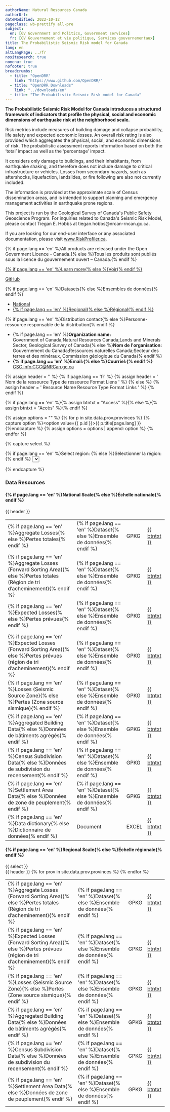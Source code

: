 ```yaml
---
authorName: Natural Resources Canada
authorUrl:
dateModified: 2022-10-12
pageclass: wb-prettify all-pre
subject:
  en: [GV Government and Politics, Government services]
  fr: [GV Gouvernement et vie politique, Services gouvernementaux]
title: The Probabilistic Seismic Risk model for Canada
lang: en
altLangPage: ../fr
nositesearch: true
nomenu: true
nofooter: true
breadcrumbs:
  - title: "OpenDRR"
    link: "https://www.github.com/OpenDRR/"
  - title: "OpenDRR Downloads"
    link: "../downloads/en"
  - title: "The Probabilistic Seismic Risk model for Canada"
---
```

<link href='../assets/css/app.css' rel='stylesheet'/>

<div class="row">
  <div class="col-md-8">
    <p><strong>The Probabilistic Seismic Risk Model for Canada introduces a structured framework of indicators that profile the physical, social and economic dimensions of earthquake risk at the neighborhood scale.</strong></p>
    <p>Risk metrics include measures of building damage and collapse probability, life safety and expected economic losses. An overall risk rating is also provided which aggregates the physical, social, and economic dimensions of risk. The probabilistic assessment reports information based on both the ‘total’ impact as well as the ‘percentage’ impact.</p>
    <p>It considers only damage to buildings, and their inhabitants, from earthquake shaking, and therefore does not include damage to critical infrastructure or vehicles. Losses from secondary hazards, such as aftershocks, liquefaction, landslides, or fire following are also not currently included.</p>
    <p>The information is provided at the approximate scale of Census dissemination areas, and is intended to support planning and emergency management activities in earthquake prone regions.</p>
    <p>This project is run by the Geological Survey of Canada's Public Safety Geoscience Program. For inquiries related to Canada's Seismic Risk Model, please contact Tiegan E. Hobbs at tiegan.hobbs@nrcan-rncan.gc.ca.</p>
    <p>If you are looking for our end-user interface or any associated documentation, please visit <a href="https://www.riskprofiler.ca">www.RiskProfiler.ca</a>.</p>
    <section class="jumbotron">
      <p>{% if page.lang == 'en' %}All products are released under the Open Government Licence - Canada.{% else %}Tous les produits sont publiés sous la licence du gouvernement ouvert – Canada.{% endif %}</p>
      <p><a href="https://open.canada.ca/en/open-government-licence-canada" class="btn btn-info btn-lg" role="button">{% if page.lang == 'en' %}Learn more{% else %}Voir{% endif %}</a></p>
    </section>
  </div>
  <div class="col-md-4">
    <p>
      <a href="https://github.com/OpenDRR/seismic-risk-model" class="btn btn-info btn-lg btn-block" role="button"><i class="fab fa-github"></i> GitHub</a>
    </p>
    <div class="panel panel-primary mrgn-tp-sm">
      <div class="panel-heading">
        <div class="panel-title">{% if page.lang == 'en' %}Datasets{% else %}Ensembles de données{% endif %}</div>
      </div>
      <ul class="list-group">
        <li class="list-group-item">
          <a href="#national" style="display:block; width:inherit; overflow:hidden; white-space:nowrap; text-overflow: ellipsis;">National</a>
        </li>
        <li class="list-group-item">
          <a href="#regional" style="display:block; width:inherit; overflow:hidden; white-space:nowrap; text-overflow: ellipsis;">{% if page.lang == 'en' %}Regional{% else %}Régional{% endif %}</a>
        </li>
      </ul>
    </div>
    <div class="panel panel-primary mrgn-tp-sm">
      <div class="panel-heading">
        <div class="panel-title">{% if page.lang == 'en' %}Distribution contact{% else %}Personne-ressource responsable de la distribution{% endif %}</div>
      </div>
      <ul class="list-group">
        <li class="list-group-item">
          {% if page.lang == 'en' %}<b>Organization name:</b><br>
          Government of Canada;Natural Resources Canada;Lands and Minerals Sector, Geological Survey of Canada{% else %}<b>Nom de l'organisation:</b><br>
          Gouvernement du Canada;Ressources naturelles Canada;Secteur des terres et des minéraux, Commission géologique du Canada{% endif %}
        </li>
        <li class="list-group-item">
          <b>{% if page.lang == 'en' %}Email:{% else %}Courriel:{% endif %}</b><br>
          <a href="mailto:GSC.info.CGC@NRCan.gc.ca">GSC.info.CGC@NRCan.gc.ca</a>
        </li>
      </ul>
    </div>
  </div>
</div>

{% assign header = '' %}
{% if page.lang == 'fr' %}
    {% assign header = '<tr>
        <th scope="col" class="col-sm-6">Nom de la ressource</th>
        <th scope="col" class="col-sm-2 hidden-xs">Type de ressource</th>
        <th scope="col" class="col-sm-2">Format</th>
        <th scope="col" class="col-sm-1">Liens</th>
    </tr>' %}
{% else %}
    {% assign header = '<tr>
        <th scope="col" class="col-sm-6">Resource Name</th>
        <th scope="col" class="col-sm-2 hidden-xs">Resource Type</th>
        <th scope="col" class="col-sm-2">Format</th>
        <th scope="col" class="col-sm-1">Links</th>
    </tr>' %}
{% endif %}

{% if page.lang == 'en' %}{% assign btntxt = "Access" %}{% else %}{% assign btntxt = "Accès" %}{% endif %}

{% assign options = "" %}
{% for p in site.data.prov.provinces %}
    {% capture option %}<option value={{ p.id }}>{{ p.title[page.lang] }}</option>{%endcapture %}
    {% assign options = options | append: option %}
{% endfor %}

{% capture select %}
  <div class="row">
    <div class="col-md-12 mrgn-bttm-lg">
      <form class="form-inline" role="form" method="get" action="#">
        <div class="form-group">
            <label for="select-rgn" class="control-label mrgn-rght-lg">
              {% if page.lang == 'en' %}Select region: {% else %}Sélectionner la région: {% endif %}
            </label>
          <select id="select-rgn" class="select-rgn form-control">
            <option></option>
            {{ options }}
          </select>
        </div>
      </form>
    </div>
  </div>     
{% endcapture %}

<h3>Data Resources</h3>

<h4 id="national">{% if page.lang == 'en' %}National Scale{% else %}Échelle nationale{% endif %}</h4>
<table class="table table-striped table-responsive">
  <tbody>
    {{ header }}
    <tr>
      <td>{% if page.lang == 'en' %}Aggregate Losses{% else %}Pertes totales{% endif %}</td>
      <td class="hidden-xs">{% if page.lang == 'en' %}Dataset{% else %}Ensemble de données{% endif %}</td>
      <td><span class="label GPKG">GPKG</span></td>
      <td><a href="{{site.github.releases_url}}/download/{{site.github.releases[0].tag_name}}/psra_canada_agg_loss.zip" class="btn btn-primary">{{ btntxt }}</a></td>
    </tr>
    <tr>
      <td>{% if page.lang == 'en' %}Aggregate Losses (Forward Sorting Area){% else %}Pertes totales (Région de tri d’acheminement){% endif %}</td>
      <td class="hidden-xs">{% if page.lang == 'en' %}Dataset{% else %}Ensemble de données{% endif %}</td>
      <td><span class="label GPKG">GPKG</span></td>
      <td><a href="{{site.github.releases_url}}/download/{{site.github.releases[0].tag_name}}/psra_agg_loss_fsa.zip" class="btn btn-primary">{{ btntxt }}</a></td>
    </tr>
    <tr>
      <td>{% if page.lang == 'en' %}Expected Losses{% else %}Pertes prévues{% endif %}</td>
      <td class="hidden-xs">{% if page.lang == 'en' %}Dataset{% else %}Ensemble de données{% endif %}</td>
      <td><span class="label GPKG">GPKG</span></td>
      <td><a href="{{site.github.releases_url}}/download/{{site.github.releases[0].tag_name}}/psra_canada_expected_loss.zip" class="btn btn-primary">{{ btntxt }}</a></td>
    </tr>
    <tr>
      <td>{% if page.lang == 'en' %}Expected Losses (Forward Sorting Area){% else %}Pertes prévues (région de tri d’acheminement){% endif %}</td>
      <td class="hidden-xs">{% if page.lang == 'en' %}Dataset{% else %}Ensemble de données{% endif %}</td>
      <td><span class="label GPKG">GPKG</span></td>
      <td><a href="{{site.github.releases_url}}/download/{{site.github.releases[0].tag_name}}/psra_expected_loss_fsa.zip" class="btn btn-primary">{{ btntxt }}</a></td>
    </tr>
    <tr>
      <td>{% if page.lang == 'en' %}Losses (Seismic Source Zone){% else %}Pertes (Zone source sismique){% endif %}</td>
      <td class="hidden-xs">{% if page.lang == 'en' %}Dataset{% else %}Ensemble de données{% endif %}</td>
      <td><span class="label GPKG">GPKG</span></td>
      <td><a href="{{site.github.releases_url}}/download/{{site.github.releases[0].tag_name}}/psra_canada_src_loss.zip" class="btn btn-primary">{{ btntxt }}</a></td>
    </tr>
    <tr>
      <td>{% if page.lang == 'en' %}Aggregated Building Data{% else %}Données de bâtiments agrégés{% endif %}</td>
      <td class="hidden-xs">{% if page.lang == 'en' %}Dataset{% else %}Ensemble de données{% endif %}</td>
      <td><span class="label GPKG">GPKG</span></td>
      <td><a href="{{site.github.releases_url}}/download/{{site.github.releases[0].tag_name}}/psra_indicators_b.zip" class="btn btn-primary">{{ btntxt }}</a></td>
    </tr>
    <tr>
      <td>{% if page.lang == 'en' %}Census Subdivision Data{% else %}Données de subdivision du recensement{% endif %}</td>
      <td class="hidden-xs">{% if page.lang == 'en' %}Dataset{% else %}Ensemble de données{% endif %}</td>
      <td><span class="label GPKG">GPKG</span></td>
      <td><a href="{{site.github.releases_url}}/download/{{site.github.releases[0].tag_name}}/psra_indicators_csd.zip" class="btn btn-primary">{{ btntxt }}</a></td>
    </tr>
    <tr>
      <td>{% if page.lang == 'en' %}Settlement Area Data{% else %}Données de zone de peuplement{% endif %}</td>
      <td class="hidden-xs">{% if page.lang == 'en' %}Dataset{% else %}Ensemble de données{% endif %}</td>
      <td><span class="label GPKG">GPKG</span></td>
      <td><a href="{{site.github.releases_url}}/download/{{site.github.releases[0].tag_name}}/psra_indicators_s.zip" class="btn btn-primary">{{ btntxt }}</a></td>
    </tr>
    <tr>
      <td>{% if page.lang == 'en' %}Data dictionary{% else %}Dictionnaire de données{% endif %}</td>
      <td class="hidden-xs">Document</td><td><span class="label EXCEL">EXCEL</span></td>
      <td><a href="{{site.github.releases_url}}/download/{{site.github.releases[0].tag_name}}/psra_attributes_{{ page.lang }}.xlsx" class="btn btn-primary">{{ btntxt }}</a></td>
    </tr>
  </tbody>
</table>

<h4 id="regional">{% if page.lang == 'en' %}Regional Scale{% else %}Échelle régionale{% endif %}</h4>
{{ select }}
<div class="row">
  <div class="col-md-12">
    <table class="rgn table table-striped table-responsive">
      <tbody>
        {{ header }}
        {% for prov in site.data.prov.provinces %}
          <tr class="{{ prov.id }}">
            <td>{% if page.lang == 'en' %}Aggregate Losses (Forward Sorting Area){% else %}Pertes totales (Région de tri d’acheminement){% endif %}</td>
            <td class="hidden-xs">{% if page.lang == 'en' %}Dataset{% else %}Ensemble de données{% endif %}</td>
            <td><span class="label GPKG">GPKG</span></td>
            <td><a href="{{site.github.releases_url}}/download/{{site.github.releases[0].tag_name}}/psra_{{ prov.id }}_agg_loss_fsa.zip" class="btn btn-primary">{{ btntxt }}</a></td>
          </tr>
          <tr class="{{ prov.id }}">
            <td>{% if page.lang == 'en' %}Expected Losses (Forward Sorting Area){% else %}Pertes prévues (région de tri d’acheminement){% endif %}</td>
            <td class="hidden-xs">{% if page.lang == 'en' %}Dataset{% else %}Ensemble de données{% endif %}</td>
            <td><span class="label GPKG">GPKG</span></td>
            <td><a href="{{site.github.releases_url}}/download/{{site.github.releases[0].tag_name}}/psra_{{ prov.id }}_expected_loss_fsa.zip" class="btn btn-primary">{{ btntxt }}</a></td>
          </tr>
          <tr class="{{ prov.id }}">
            <td>{% if page.lang == 'en' %}Losses (Seismic Source Zone){% else %}Pertes (Zone source sismique){% endif %}</td>
            <td class="hidden-xs">{% if page.lang == 'en' %}Dataset{% else %}Ensemble de données{% endif %}</td>
            <td><span class="label GPKG">GPKG</span></td>
            <td><a href="{{site.github.releases_url}}/download/{{site.github.releases[0].tag_name}}/psra_{{ prov.id }}_src_loss.zip" class="btn btn-primary">{{ btntxt }}</a></td>
          </tr>
          <tr class="{{ prov.id }}">
            <td>{% if page.lang == 'en' %}Aggregated Building Data{% else %}Données de bâtiments agrégés{% endif %}</td>
            <td class="hidden-xs">{% if page.lang == 'en' %}Dataset{% else %}Ensemble de données{% endif %}</td>
            <td><span class="label GPKG">GPKG</span></td>
            <td><a href="{{site.github.releases_url}}/download/{{site.github.releases[0].tag_name}}/psra_{{ prov.id }}_indicators_b.zip" class="btn btn-primary">{{ btntxt }}</a></td>
          </tr>
          <tr class="{{ prov.id }}">
            <td>{% if page.lang == 'en' %}Census Subdivision Data{% else %}Données de subdivision du recensement{% endif %}</td>
            <td class="hidden-xs">{% if page.lang == 'en' %}Dataset{% else %}Ensemble de données{% endif %}</td>
            <td><span class="label GPKG">GPKG</span></td>
            <td><a href="{{site.github.releases_url}}/download/{{site.github.releases[0].tag_name}}/psra_{{ prov.id }}_indicators_csd.zip" class="btn btn-primary">{{ btntxt }}</a></td>
          </tr>
          <tr class="{{ prov.id }}">
            <td>{% if page.lang == 'en' %}Settlement Area Data{% else %}Données de zone de peuplement{% endif %}</td>
            <td class="hidden-xs">{% if page.lang == 'en' %}Dataset{% else %}Ensemble de données{% endif %}</td>
            <td><span class="label GPKG">GPKG</span></td>
            <td><a href="{{site.github.releases_url}}/download/{{site.github.releases[0].tag_name}}/psra_{{ prov.id }}_indicators_s.zip" class="btn btn-primary">{{ btntxt }}</a></td>
          </tr>
        {% endfor %}
      </tbody>
    </table>
  </div>
</div>

<script src="https://code.jquery.com/jquery-1.12.2.min.js"
        integrity="sha256-lZFHibXzMHo3GGeehn1hudTAP3Sc0uKXBXAzHX1sjtk=" crossorigin="anonymous"></script>

<script>
  $( '#select-rgn' ).on( 'change', function() {
    $( ".ab, .bc, .mb, .ns, .nl, .qc, .on, .nu, .yk, .nt, .sk, .pe, .nb, .rgn" ).hide();

    $("select").val( $( this ).val() );

    if ( $( this ).val() ) {
        let p = '.' + $( this ).val() + ', .rgn';
        $( p ).fadeIn();
    }
  });
</script>
